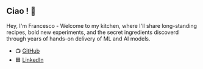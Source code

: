 ## Ciao ! 👋

Hey, I'm Francesco - Welcome to my kitchen, where I'll share long-standing recipes, bold new experiments, and the secret ingredients discoverd through years of hands-on delivery of ML and AI models.

- 📺 [GitHub](https://github.com/Gabelfra1/)
- 🟦 [LinkedIn](www.linkedin.com/in/francesco-gabellini-64487312b)
